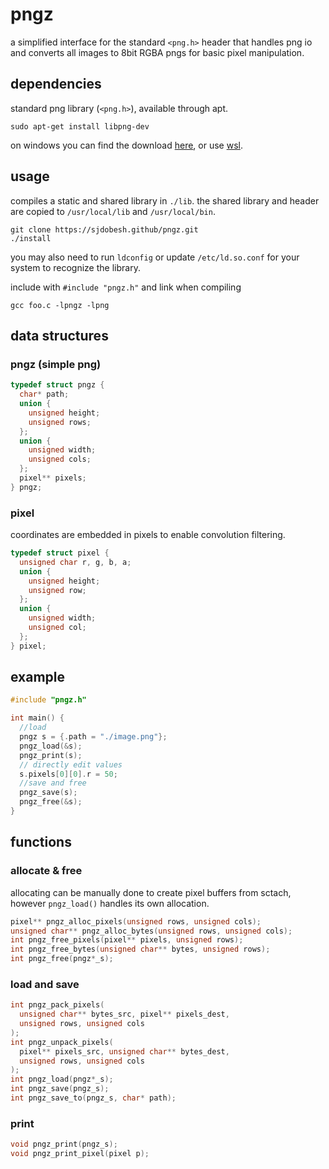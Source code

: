 # pngz

a simplified interface for the standard `<png.h>` header that handles png io and converts all images to 8bit RGBA pngs for basic pixel manipulation.

## dependencies
standard png library (`<png.h>`), available through apt. 
```
sudo apt-get install libpng-dev
```
on windows you can find the download [here](https://gnuwin32.sourceforge.net/packages/libpng.htm), or use [wsl](https://learn.microsoft.com/en-us/windows/wsl/install).

## usage
compiles a static and shared library in `./lib`. the shared library and header are copied to `/usr/local/lib` and `/usr/local/bin`.

```
git clone https://sjdobesh.github/pngz.git
./install
```
you may also need to run `ldconfig` or update `/etc/ld.so.conf` for your system to recognize the library.

include with `#include "pngz.h"` and link when compiling

```
gcc foo.c -lpngz -lpng
```

## data structures

### pngz (simple png)
```c
typedef struct pngz {
  char* path;
  union {
    unsigned height;
    unsigned rows;
  };
  union {
    unsigned width;
    unsigned cols;
  };
  pixel** pixels;
} pngz;
```

### pixel
coordinates are embedded in pixels to enable convolution filtering.
```c
typedef struct pixel {
  unsigned char r, g, b, a;
  union {
    unsigned height;
    unsigned row;
  };
  union {
    unsigned width;
    unsigned col;
  };
} pixel;
```

## example
```c
#include "pngz.h"

int main() {
  //load
  pngz s = {.path = "./image.png"};
  pngz_load(&s);
  pngz_print(s);
  // directly edit values
  s.pixels[0][0].r = 50;
  //save and free
  pngz_save(s);
  pngz_free(&s);
}
```

## functions

### allocate & free
allocating can be manually done to create pixel buffers from sctach, however `pngz_load()` handles its own allocation.
```c
pixel** pngz_alloc_pixels(unsigned rows, unsigned cols);
unsigned char** pngz_alloc_bytes(unsigned rows, unsigned cols);
int pngz_free_pixels(pixel** pixels, unsigned rows);
int pngz_free_bytes(unsigned char** bytes, unsigned rows);
int pngz_free(pngz*_s);
```

### load and save

```c
int pngz_pack_pixels(
  unsigned char** bytes_src, pixel** pixels_dest,
  unsigned rows, unsigned cols
);
int pngz_unpack_pixels(
  pixel** pixels_src, unsigned char** bytes_dest,
  unsigned rows, unsigned cols
);
int pngz_load(pngz*_s);
int pngz_save(pngz_s);
int pngz_save_to(pngz_s, char* path);
```
### print
```c
void pngz_print(pngz_s);
void pngz_print_pixel(pixel p);
```
